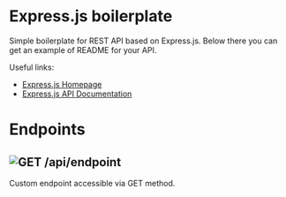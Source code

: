 # Express.js boilerplate
Simple boilerplate for REST API based on Express.js.
Below there you can get an example of README for your API.

Useful links:
* [Express.js Homepage](https://expressjs.com/)
* [Express.js API Documentation](https://expressjs.com/en/api.html)

# Endpoints

## ![GET](https://img.shields.io/static/v1?label=%20&message=GET&color=187bdf&style=flat-square) /api/endpoint

Custom endpoint accessible via GET method.